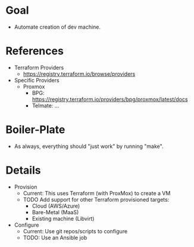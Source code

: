 # Goal
- Automate creation of dev machine.

# References
- Terraform Providers
  - https://registry.terraform.io/browse/providers
- Specific Providers
  - Proxmox
    - BPG: https://registry.terraform.io/providers/bpg/proxmox/latest/docs
    - Telmate: ...

# Boiler-Plate
- As always, everything should "just work" by running "make".

# Details
- Provision
  - Current:
    This uses Terraform (with ProxMox) to create a VM
  - TODO
    Add support for other Terraform provisioned targets:
      - Cloud (AWS/Azure)
      - Bare-Metal (MaaS)
      - Existing machine (Libvirt)
- Configure
  - Current:
    Use git repos/scripts to configure
  - TODO:
    Use an Ansible job
